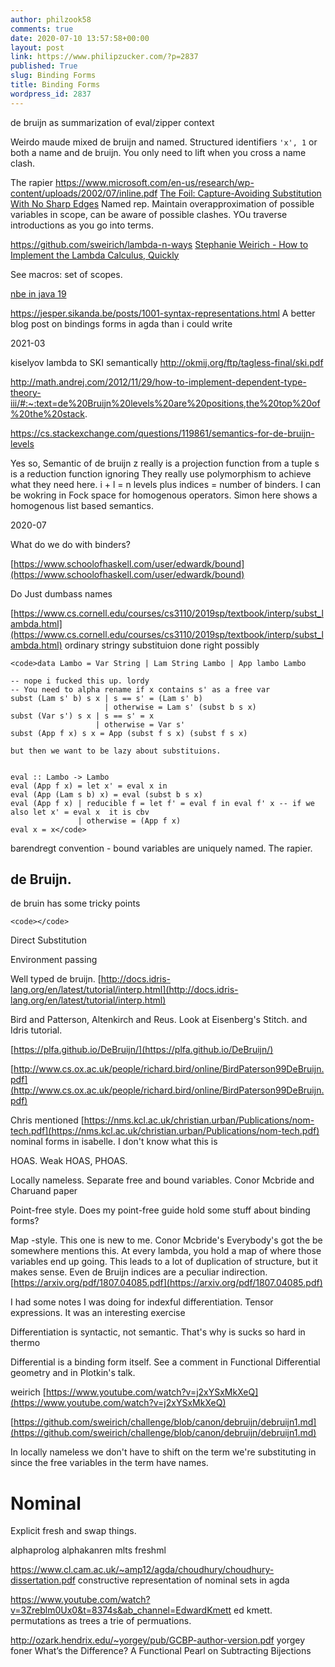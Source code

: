 ```yaml
---
author: philzook58
comments: true
date: 2020-07-10 13:57:58+00:00
layout: post
link: https://www.philipzucker.com/?p=2837
published: True
slug: Binding Forms
title: Binding Forms
wordpress_id: 2837
---
```

de bruijn as summarization of eval/zipper context

Weirdo maude mixed de bruijn and named. Structured identifiers `'x', 1` or both a name and de bruijn. You only need to lift when you cross a name clash.

The rapier https://www.microsoft.com/en-us/research/wp-content/uploads/2002/07/inline.pdf
[The Foil: Capture-Avoiding Substitution With No Sharp Edges](https://arxiv.org/abs/2210.04729)
Named rep. Maintain overapproximation of possible variables in scope, can be aware of possible clashes. YOu traverse introductions as you go into terms.

https://github.com/sweirich/lambda-n-ways
[Stephanie Weirich - How to Implement the Lambda Calculus, Quickly](https://www.youtube.com/watch?v=uhGqJ1A_PRE&ab_channel=Konfy)

See macros: set of scopes.

[nbe in java 19](https://github.com/ekmett/nbe-in-java-19)

<https://jesper.sikanda.be/posts/1001-syntax-representations.html>
A better blog post on bindings forms in agda than i could write

2021-03

kiselyov lambda to SKI semantically
http://okmij.org/ftp/tagless-final/ski.pdf


http://math.andrej.com/2012/11/29/how-to-implement-dependent-type-theory-iii/#:~:text=de%20Bruijn%20levels%20are%20positions,the%20top%20of%20the%20stack.

https://cs.stackexchange.com/questions/119861/semantics-for-de-bruijn-levels

Yes so, Semantic of de bruijn
z really is a projection function from a tuple
s is a reduction function ignoring
They really use polymorphism to achieve what they need here.
i + l = n levels plus indices = number of binders.
I can be wokring in Fock space for homogenous operators. 
Simon here shows a homogenous list based semantics.


2020-07

What do we do with binders?

[https://www.schoolofhaskell.com/user/edwardk/bound](https://www.schoolofhaskell.com/user/edwardk/bound)

Do Just dumbass names

[https://www.cs.cornell.edu/courses/cs3110/2019sp/textbook/interp/subst_lambda.html](https://www.cs.cornell.edu/courses/cs3110/2019sp/textbook/interp/subst_lambda.html) ordinary stringy substituion done right possibly

    
    <code>data Lambo = Var String | Lam String Lambo | App lambo Lambo
    
    -- nope i fucked this up. lordy
    -- You need to alpha rename if x contains s' as a free var
    subst (Lam s' b) s x | s == s' = (Lam s' b)
                         | otherwise = Lam s' (subst b s x)
    subst (Var s') s x | s == s' = x
                       | otherwise = Var s'
    subst (App f x) s x = App (subst f s x) (subst f s x) 
    
    but then we want to be lazy about substituions.
    
    
    eval :: Lambo -> Lambo
    eval (App f x) = let x' = eval x in 
    eval (App (Lam s b) x) = eval (subst b s x)
    eval (App f x) | reducible f = let f' = eval f in eval f' x -- if we also let x' = eval x  it is cbv
                   | otherwise = (App f x) 
    eval x = x</code>

barendregt convention - bound variables are uniquely named. The rapier. 

## de Bruijn.

de bruin has some tricky points

    
    <code></code>

Direct Substitution

Environment passing

Well typed de bruijn. [http://docs.idris-lang.org/en/latest/tutorial/interp.html](http://docs.idris-lang.org/en/latest/tutorial/interp.html)

Bird and Patterson, Altenkirch and Reus. Look at Eisenberg's Stitch. and Idris tutorial. 

[https://plfa.github.io/DeBruijn/](https://plfa.github.io/DeBruijn/)

[http://www.cs.ox.ac.uk/people/richard.bird/online/BirdPaterson99DeBruijn.pdf](http://www.cs.ox.ac.uk/people/richard.bird/online/BirdPaterson99DeBruijn.pdf)

Chris mentioned [https://nms.kcl.ac.uk/christian.urban/Publications/nom-tech.pdf](https://nms.kcl.ac.uk/christian.urban/Publications/nom-tech.pdf) nominal forms in isabelle. I don't know what this is

HOAS. Weak HOAS, PHOAS.

Locally nameless. Separate free and bound variables. Conor Mcbride and Charuand paper

Point-free style. Does my point-free guide hold some stuff about binding forms?

Map -style. This one is new to me. Conor Mcbride's Everybody's got the be somewhere mentions this. At every lambda, you hold a map of where those variables end up going. This leads to a lot of duplication of structure, but it makes sense. Even de Bruijn indices are a peculiar indirection. [https://arxiv.org/pdf/1807.04085.pdf](https://arxiv.org/pdf/1807.04085.pdf)

I had some notes I was doing for indexful differentiation. Tensor expressions. It was an interesting exercise

Differentiation is syntactic, not semantic. That's why is sucks so hard in thermo

Differential is a binding form itself. See a comment in Functional Differential geometry and in Plotkin's talk. 

weirich [https://www.youtube.com/watch?v=j2xYSxMkXeQ](https://www.youtube.com/watch?v=j2xYSxMkXeQ)

[https://github.com/sweirich/challenge/blob/canon/debruijn/debruijn1.md](https://github.com/sweirich/challenge/blob/canon/debruijn/debruijn1.md)

In locally nameless we don't have to shift on the term we're substituting in since the free variables in the term have names.

# Nominal
Explicit fresh and swap things. 

alphaprolog
alphakanren
mlts
freshml


https://www.cl.cam.ac.uk/~amp12/agda/choudhury/choudhury-dissertation.pdf constructive representation of nominal sets in agda

https://www.youtube.com/watch?v=3Zreblm0Ux0&t=8374s&ab_channel=EdwardKmett ed kmett. permutations as trees a trie of permuations.

http://ozark.hendrix.edu/~yorgey/pub/GCBP-author-version.pdf yorgey foner  What’s the Difference? A Functional Pearl on Subtracting Bijections
